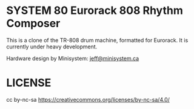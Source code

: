 SYSTEM 80 Eurorack 808 Rhythm Composer
======================================

This is a clone of the TR-808 drum machine, formatted for Eurorack. It is currently under heavy development.

Hardware design by Minisystem: jeff@minisystem.ca 


LICENSE
=======
cc by-nc-sa
https://creativecommons.org/licenses/by-nc-sa/4.0/